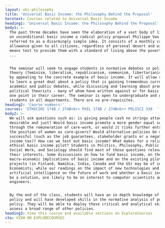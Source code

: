 ```yaml
---
layout: ubi-philosophy
title: 'Universal Basic Income: the Philosophy Behind the Proposal'
herotext: Courses related to Universal Basic Income
heading1: 'Universal Basic Income: the Philosophy Behind the Proposal'
body1: >-
  The past three decades have seen the elaboration of a vast body of literature
  on unconditional basic income a radical policy proposal Philippe Van Parijs
  referred to as a disarmingly simple idea. It consists of a monthly cash
  allowance given to all citizens, regardless of personal desert and without
  means test to provide them with a standard of living above the poverty line
  ...


  The seminar will seek to engage students in normative debates in political
  theory (feminism, liberalism, republicanism, communism, libertarianism, etc.)
  by appealing to the concrete example of basic income. It will allow students
  to learn a great deal about a policy that is gaining tremendous currency in
  academic and public debates, while discussing and learning about prominent
  political theorists - many of whom have written against or for basic income at
  one point in their career. The seminar is open to undergraduate and graduate
  students in all departments. There are no pre-requisites.
heading2: 'Course numbers:'
courses: 'ETHICSOC 174B / 274B<br> PHIL 174B / 274B<br> POLISCI 338  '
body2: >-
  We will ask questions such as: is giving people cash no strings attached
  desirable and just? Would basic income promote a more gender equal society
  through the remuneration of care-work, or would it risks further entrenching
  the position of women as care-givers? Would alternative policies be more
  successful (such as the job guarantees, stakeholder grants or a negative
  income tax)? How can we test out basic income? What makes for a reliable and
  ethical basic income pilot? Students in Politics, Philosophy, Public Policy,
  Social Work, and Sociology should find most of those questions relevant to
  their interests. Some discussions on how to fund basic income, on the
  macro-economic implications of basic income and on the existing pilots
  projects (in Finland, Namibia, India, Canada and the US) may be of interest to
  Economists; while our readings on the impact of new technologies and
  artificial intelligence on the future of work and whether a basic income could
  be a solution, are likely to be on interest to computer scientists and
  engineers.


  By the end of the class, students will have an in depth knowledge of the
  policy and will have developed skills in the normative analysis of public
  policy. They will be able to deploy those critical and analytical skills to
  assess a broad range of other policies.  
heading3: View this course and available sections on ExploreCourses
cta: VIEW ON EXPLORECOURSES
---
```


